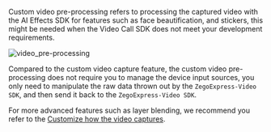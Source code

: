 
Custom video pre-processing refers to processing the captured video with the AI Effects SDK for features such as face beautification, and stickers, this might be needed when the Video Call SDK does not meet your development requirements.

<img src="/Pics/Common/ZegoExpressEngine/video_preprocessing_en.png" alt="video_pre-processing">  


Compared to the custom video capture feature, 
the custom video pre-processing does not require you to manage the device input sources, you only need to manipulate the raw data thrown out by the `ZegoExpress-Video SDK`, and then send it back to the `ZegoExpress-Video SDK`.
 
<div class="mk-hint">
 
For more advanced features such as layer blending, we recommend you refer to the [Customize how the video captures](!VideoAdvanced/CustomVideoCapture).  	 
</div>






